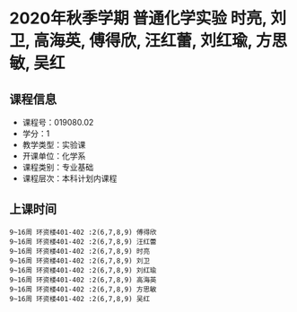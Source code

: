 # 2020年秋季学期 普通化学实验 时亮, 刘卫, 高海英, 傅得欣, 汪红蕾, 刘红瑜, 方思敏, 吴红






## 课程信息

- 课程号：019080.02
- 学分：1
- 教学类型：实验课
- 开课单位：化学系
- 课程类别：专业基础
- 课程层次：本科计划内课程

## 上课时间

```
9~16周 环资楼401-402 :2(6,7,8,9) 傅得欣
9~16周 环资楼401-402 :2(6,7,8,9) 汪红蕾
9~16周 环资楼401-402 :2(6,7,8,9) 时亮
9~16周 环资楼401-402 :2(6,7,8,9) 刘卫
9~16周 环资楼401-402 :2(6,7,8,9) 刘红瑜
9~16周 环资楼401-402 :2(6,7,8,9) 高海英
9~16周 环资楼401-402 :2(6,7,8,9) 方思敏
9~16周 环资楼401-402 :2(6,7,8,9) 吴红
```

